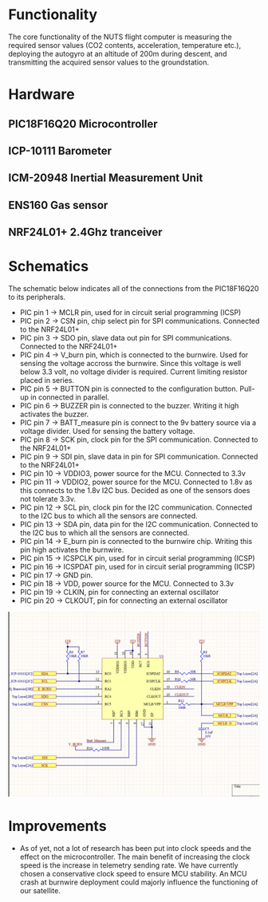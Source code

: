 # Functionality
The core functionality of the NUTS flight computer is measuring the required sensor values (CO2 contents, acceleration, temperature etc.), deploying the autogyro at an altitude of 200m during descent, and transmitting the acquired sensor values to the groundstation.

# Hardware
## PIC18F16Q20 Microcontroller

## ICP-10111 Barometer

## ICM-20948 Inertial Measurement Unit

## ENS160 Gas sensor

## NRF24L01+ 2.4Ghz tranceiver

# Schematics
The schematic below indicates all of the connections from the PIC18F16Q20 to its peripherals. 
 - PIC pin 1 → MCLR pin, used for in circuit serial programming (ICSP)
 - PIC pin 2 → CSN pin, chip select pin for SPI communications. Connected to the NRF24L01+ 
 - PIC pin 3 → SDO pin, slave data out pin for SPI communications. Connected to the NRF24L01+
 - PIC pin 4 → V_burn pin, which is connected to the burnwire. Used for sensing the voltage accross the burnwire. Since this voltage is well below 3.3 volt, no voltage divider is required. Current limiting resistor placed in series.
 - PIC pin 5 → BUTTON pin is connected to the configuration button. Pull-up in connected in parallel.
 - PIC pin 6 → BUZZER pin is connected to the buzzer. Writing it high activates the buzzer.
 - PIC pin 7 → BATT_measure pin is connect to the 9v battery source via a voltage divider. Used for sensing the battery voltage.
 - PIC pin 8 → SCK pin, clock pin for the SPI communication. Connected to the NRF24L01+
 - PIC pin 9 → SDI pin, slave data in pin for SPI communication. Connected to the NRF24L01+
 - PIC pin 10 → VDDIO3, power source for the MCU. Connected to 3.3v
 - PIC pin 11 → VDDIO2, power source for the MCU. Connected to 1.8v as this connects to the 1.8v I2C bus. Decided as one of the sensors does not tolerate 3.3v.
 - PIC pin 12 → SCL pin, clock pin for the I2C communication. Connected to the I2C bus to which all the sensors are connected.
 - PIC pin 13 → SDA pin, data pin for the I2C communication. Connected to the I2C bus to which all the sensors are connected.
 - PIC pin 14 → E_burn pin is connected to the burnwire chip. Writing this pin high activates the burnwire.
 - PIC pin 15 → ICSPCLK pin, used for in circuit serial programming (ICSP)
 - PIC pin 16 → ICSPDAT pin, used for in circuit serial programming (ICSP)
 - PIC pin 17 → GND pin.
 - PIC pin 18 → VDD, power source for the MCU. Connected to 3.3v
 - PIC pin 19 → CLKIN, pin for connecting an external oscillator
 - PIC pin 20 → CLKOUT, pin for connecting an external oscillator

![MCU schematic](./schematics/MCU.png)

# Improvements
 - As of yet, not a lot of research has been put into clock speeds and the effect on the microcontroller. The main benefit of increasing the clock speed is the increase in telemetry sending rate. We have currently chosen a conservative clock speed to ensure MCU stability. An MCU crash at burnwire deployment could majorly influence the functioning of our satellite.